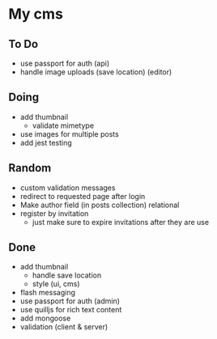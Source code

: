 # My cms

## To Do
 - use passport for auth (api)
 - handle image uploads (save location) (editor)

## Doing
 - add thumbnail
   - validate mimetype
 - use images for multiple posts
 - add jest testing

## Random
 - custom validation messages
 - redirect to requested page after login
 - Make author field (in posts collection) relational
 - register by invitation
    - just make sure to expire invitations after they are use
 
## Done
 - add thumbnail
   - handle save location
   - style (ui, cms)
 - flash messaging
 - use passport for auth (admin)
 - use quilljs for rich text content
 - add mongoose
 - validation (client & server)
